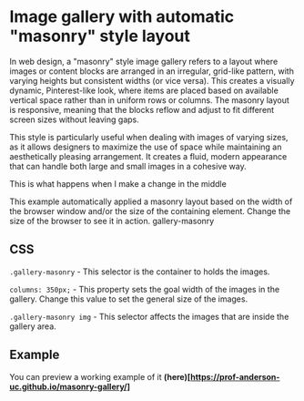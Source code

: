 # Image gallery with automatic "masonry" style layout

In web design, a "masonry" style image gallery refers to a layout where images or content blocks are arranged in an irregular, grid-like pattern, with varying heights but consistent widths (or vice versa). This creates a visually dynamic, Pinterest-like look, where items are placed based on available vertical space rather than in uniform rows or columns. The masonry layout is responsive, meaning that the blocks reflow and adjust to fit different screen sizes without leaving gaps.

This style is particularly useful when dealing with images of varying sizes, as it allows designers to maximize the use of space while maintaining an aesthetically pleasing arrangement. It creates a fluid, modern appearance that can handle both large and small images in a cohesive way.

This is what happens when I make a change in the middle

This example automatically applied a masonry layout based on the width of the browser window and/or the size of the containing element. Change the size of the browser to see it in action. gallery-masonry



## CSS

`.gallery-masonry` - This selector is the container to holds the images. 

`columns: 350px;` - This property sets the goal width of the images in the gallery. Change this value to set the general size of the images. 


`.gallery-masonry img` - This selector affects the images that are inside the gallery area. 

## Example
You can preview a working example of it **(here)[https://prof-anderson-uc.github.io/masonry-gallery/]**
